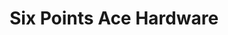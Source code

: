 ---
title: "Six Points Ace Hardware"
url: /phoenix/six-points-ace-hardware-north-19th-avenue-2/
shop: doityourself
---
